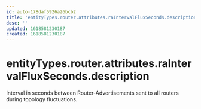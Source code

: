 ```yaml
---
id: auto-178daf5926a26bcb2
title: 'entityTypes.router.attributes.raIntervalFluxSeconds.description'
desc: ''
updated: 1618581230187
created: 1618581230187
---
```

# entityTypes.router.attributes.raIntervalFluxSeconds.description

Interval in seconds between Router-Advertisements sent to all routers during topology fluctuations.